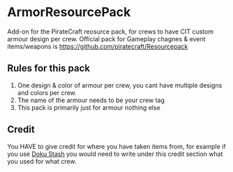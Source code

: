 # ArmorResourcePack
Add-on for the PirateCraft reosurce pack, for crews to have CIT custom armour design per crew.
Official pack for Gameplay chagnes & event items/weapons is https://github.com/piratecraft/Resourcepack

## Rules for this pack
1) One design & color of armour per crew, you cant have multiple designs and colors per crew.
2) The name of the armour needs to be your crew tag
3) This pack is primarily just for armour nothing else

## Credit
You HAVE to give credit for where you have taken items from, for example if you use [Doku Stash](https://dokucraft.co.uk/stash/?search=armor+!item&sc=shortcut) you would need to write under this credit section what you used for what crew. 

